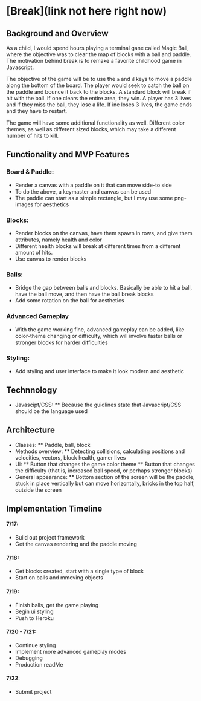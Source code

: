 # [Break](link not here right now)

## Background and Overview
As a child, I would spend hours playing a terminal gane called Magic Ball, where the objective was to clear the map of blocks with a ball and paddle. The motivation behind break is to remake a favorite childhood game in Javascript.

The objective of the game will be to use the ```a``` and ```d``` keys to move a paddle along the bottom of the board. The player would seek to catch the ball on the paddle and bounce it back to the blocks. A standard block will break if hit with the ball. If one clears the entire area, they win. A player has 3 lives and if they miss the ball, they lose a life. If ine loses 3 lives, the game ends and they have to restart. 

The game will have some additional functionality as well. Different color themes, as well as different sized blocks, which may take a different number of hits to kill.

## Functionality and MVP Features
### Board & Paddle:
* Render a canvas with a paddle on it that can move side-to side
* To do the above, a keymaster and canvas can be used
* The paddle can start as a simple rectangle, but I may use some png-images for aesthetics

### Blocks:
* Render blocks on the canvas, have them spawn in rows, and give them attributes, namely health and color
* Different health blocks will break at different times from a different amount of hits.
* Use canvas to render blocks

### Balls:
* Bridge the gap between balls and blocks. Basically be able to hit a ball, have the ball move, and then have the ball break blocks
* Add some rotation on the ball for aesthetics

### Advanced Gameplay
* With the game working fine, advanced gameplay can be added, like color-theme changing or difficulty, which will involve faster balls or stronger blocks for harder difficulties

### Styling:
* Add styling and user interface to make it look modern and aesthetic

## Technnology
* Javascipt/CSS: 
  ** Because the guidlines state that Javascript/CSS should be the language used
  
## Architecture
 * Classes:
  ** Paddle, ball, block
 * Methods overview:
  ** Detecting collisions, calculating positions and velocities, vectors, block health, gamer lives
 * Ui:
  ** Button that changes the game color theme
  ** Button that changes the difficulty (that is, increased ball speed, or perhaps stronger blocks)
 * General appearance:
  ** Bottom section of the screen will be the paddle, stuck in place vertically but can move horizontally, bricks in the top half, outside      the screen 
  
## Implementation Timeline
#### 7/17:
* Build out project framework
* Get the canvas rendering and the paddle moving
   
#### 7/18:
  * Get blocks created, start with a single type of block
  * Start on balls and mmoving objects
  
#### 7/19:
  * Finish balls, get the game playing
  * Begin ui styling
  * Push to Heroku
  
#### 7/20 - 7/21:
  * Continue styling
  * Implement more advanced gameplay modes
  * Debugging
  * Production readMe
  
#### 7/22:
* Submit project
